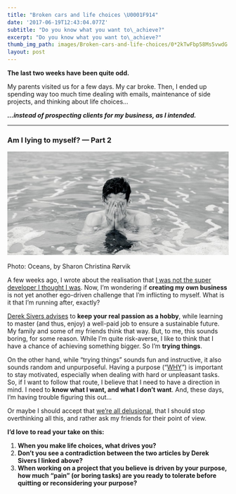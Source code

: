 ```yaml
---
title: "Broken cars and life choices \U0001F914"
date: '2017-06-19T12:43:04.077Z'
subtitle: "Do you know what you want to\_achieve?"
excerpt: "Do you know what you want to\_achieve?"
thumb_img_path: images/Broken-cars-and-life-choices/0*2kTwFbp58Ms5vwdG..jpg
layout: post
---
```

**The last two weeks have been quite odd.**

My parents visited us for a few days. My car broke. Then, I ended up spending way too much time dealing with emails, maintenance of side projects, and thinking about life choices…

***…instead of prospecting clients for my business, as I intended.***

* * *

### Am I lying to myself? — Part 2

![](/images/Broken-cars-and-life-choices/0*2kTwFbp58Ms5vwdG..jpg)

<figcaption>Photo: Oceans, by Sharon Christina Rørvik</figcaption>

A few weeks ago, I wrote about the realisation that [I was not the super developer I thought I was](https://medium.com/@adrienjoly/im-not-the-10x-developer-i-thought-i-was-acad63d059a4). Now, I’m wondering if **creating my own business** is not yet another ego-driven challenge that I’m inflicting to myself. What is it that I’m running after, exactly?

[Derek Sivers advises](https://sivers.org/career) to **keep your real passion as a hobby**, while learning to master (and thus, enjoy) a well-paid job to ensure a sustainable future. My family and some of my friends think that way. But, to me, this sounds boring, for some reason. While I’m quite risk-averse, I like to think that I have a chance of achieving something bigger. So I’m **trying things**.

On the other hand, while “trying things” sounds fun and instructive, it also sounds random and unpurposeful. Having a purpose (“[WHY](https://sivers.org/why)”) is important to stay motivated, especially when dealing with hard or unpleasant tasks. So, if I want to follow that route, I believe that I need to have a direction in mind. I need to **know what I want, and what I don’t want**. And, these days, I’m having trouble figuring this out…

Or maybe I should accept that [we’re all delusional](https://www.theverge.com/2017/5/21/15660894/insight-self-awareness-psychology-tasha-eurich-interview?utm_campaign=theverge&utm_content=chorus&utm_medium=social&utm_source=twitter), that I should stop overthinking all this, and rather ask my friends for their point of view.

**I’d love to read your take on this:**

1.  **When you make life choices, what drives you?**
2.  **Don’t you see a contradiction between the two articles by Derek Sivers I linked above?**
3.  **When working on a project that you believe is driven by your purpose, how much “pain” (or boring tasks) are you ready to tolerate before quitting or reconsidering your purpose?**

